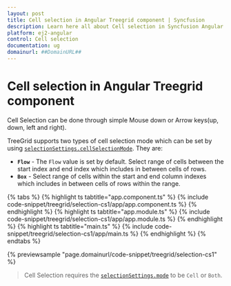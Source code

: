 ```yaml
---
layout: post
title: Cell selection in Angular Treegrid component | Syncfusion
description: Learn here all about Cell selection in Syncfusion Angular Treegrid component of Syncfusion Essential JS 2 and more.
platform: ej2-angular
control: Cell selection 
documentation: ug
domainurl: ##DomainURL##
---
```


# Cell selection in Angular Treegrid component

Cell Selection can be done through simple Mouse down or Arrow keys(up, down, left and right).

TreeGrid supports two types of cell selection mode which can be set by using [`selectionSettings.cellSelectionMode`](https://ej2.syncfusion.com/angular/documentation/api/treegrid/selectionSettings/#cellselectionmode). They are:

* **`Flow`** - The `Flow` value is set by default.
Select range of cells between the start index and end index which includes in between cells of rows.
* **`Box`** - Select range of cells within the start and end column indexes which includes in between cells of rows within the range.

{% tabs %}
{% highlight ts tabtitle="app.component.ts" %}
{% include code-snippet/treegrid/selection-cs1/app/app.component.ts %}
{% endhighlight %}
{% highlight ts tabtitle="app.module.ts" %}
{% include code-snippet/treegrid/selection-cs1/app/app.module.ts %}
{% endhighlight %}
{% highlight ts tabtitle="main.ts" %}
{% include code-snippet/treegrid/selection-cs1/app/main.ts %}
{% endhighlight %}
{% endtabs %}
  
{% previewsample "page.domainurl/code-snippet/treegrid/selection-cs1" %}

> Cell Selection requires the [`selectionSettings.mode`](https://ej2.syncfusion.com/angular/documentation/api/grid/selectionSettings/#mode) to be `Cell` or  `Both`.